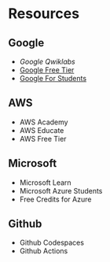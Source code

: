 # Resources

## Google
* *Google Qwiklabs*
* [Google Free Tier](https://cloud.google.com/free)
* [Google For Students](https://cloud.google.com/edu/students?hl=en)

## AWS

* AWS Academy
* AWS Educate
* AWS Free Tier

## Microsoft 

* Microsoft Learn
* Microsoft Azure Students
* Free Credits for Azure

## Github

* Github Codespaces 
* Github Actions




